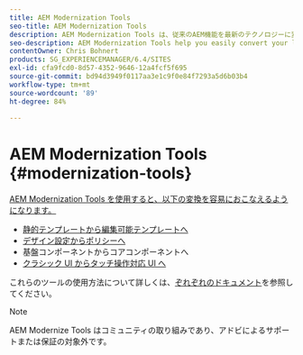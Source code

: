 ```yaml
---
title: AEM Modernization Tools
seo-title: AEM Modernization Tools
description: AEM Modernization Tools は、従来のAEM機能を最新のテクノロジーに変換する際に役立ちます。
seo-description: AEM Modernization Tools help you easily convert your legacy AEM features to the latest technology
contentOwner: Chris Bohnert
products: SG_EXPERIENCEMANAGER/6.4/SITES
exl-id: cfa9fcd0-8d57-4352-9646-12a4fcf5f695
source-git-commit: bd94d3949f0117aa3e1c9f0e84f7293a5d6b03b4
workflow-type: tm+mt
source-wordcount: '89'
ht-degree: 84%

---
```


# AEM Modernization Tools {#modernization-tools}

[AEM Modernization Tools を使用すると、以下の変換を容易におこなえるようになります。](http://opensource.adobe.com/aem-modernize-tools/)

* [](page-templates-static.md)[静的テンプレートから編集可能テンプレートへ](page-templates-editable.md)
* [](page-templates-static.md)[デザイン設定からポリシーへ](page-templates-editable.md)
* [](/help/sites-authoring/default-components-foundation.md)基盤コンポーネントからコアコンポーネントへ[](https://docs.adobe.com/content/help/ja-JP/experience-manager-core-components/using/introduction.html)
* [](website.md)[クラシック UI からタッチ操作対応 UI へ](touch-ui-concepts.md)

これらのツールの使用方法について詳しくは、[ぞれぞれのドキュメント](http://opensource.adobe.com/aem-modernize-tools/)を参照してください。

>[!NOTE]
>
>AEM Modernize Tools はコミュニティの取り組みであり、アドビによるサポートまたは保証の対象外です。
